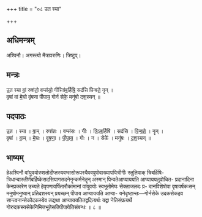 +++
title = "०८ उत स्या"

+++
## अधिमन्त्रम्
अश्विनौ। अगस्त्यो मैत्रावरुणिः। त्रिष्टुप्।

## मन्त्रः
उ॒त स्या वां॒ रुश॑तो॒ वप्स॑सो॒ गीस्त्रि॑ब॒र्हिषि॒ सद॑सि पिन्वते॒ नॄन् ।  
वृषा॑ वां मे॒घो वृ॑षणा पीपाय॒ गोर्न सेके॒ मनु॑षो दश॒स्यन् ॥

## पदपाठः
उ॒त । स्या । वा॒म् । रुश॑तः । वप्स॑सः । गीः । त्रि॒ऽब॒र्हिषि॑ । सद॑सि । पि॒न्व॒ते॒ । नॄन् ।  
वृषा॑ । वा॒म् । मे॒घः । वृ॒ष॒णा॒ । पी॒पा॒य॒ । गोः । न । सेके॑ । मनु॑षः । द॒श॒स्यन् ॥

## भाष्यम्
हेअश्विनौ वांयुवयोरुशतोदीप्तस्यवप्ससोरूपस्यैववपुषोवाख्यापयित्रीगीः स्तुतिवाक् त्रिबर्हिषि- त्रिधान्वास्तीर्णबर्हिष्केसदसियागसदनेनॄन्कर्मनेतॄन् अस्मान् पिन्वतेआप्याययति आप्याययतुवोचित- प्रदानादिना केनप्रकारेण उच्यते हेवृषणावर्षितारौकामानां वांयुवयोः स्वभूतोमेघः सेक्ताजलदः प्र- दानविशॆषोवा वृषावर्षकःसन् मनुषोमनुष्यान् प्रतिदशस्यन् प्रयच्छन् पीपाय आप्याययति आप्या- यनेदृष्टान्तः—गोर्नसेके उदकसेकइव सान्त्वनान्सेकौदकस्येव तद्यथा आप्याययतितद्वदित्यर्थः यद्वा नेतिसंप्रत्यर्थे गोरुदकस्यसेकेनिमित्तभूतेसतिपीपायेतिसंबन्धः ॥ ८ ॥